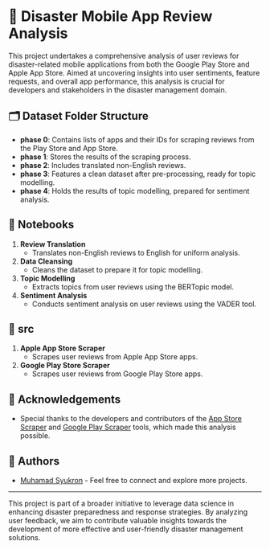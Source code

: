 # 🚨 Disaster Mobile App Review Analysis

This project undertakes a comprehensive analysis of user reviews for disaster-related mobile applications from both the Google Play Store and Apple App Store. Aimed at uncovering insights into user sentiments, feature requests, and overall app performance, this analysis is crucial for developers and stakeholders in the disaster management domain.

## 🗂 Dataset Folder Structure

- **phase 0**: Contains lists of apps and their IDs for scraping reviews from the Play Store and App Store.
- **phase 1**: Stores the results of the scraping process.
- **phase 2**: Includes translated non-English reviews.
- **phase 3**: Features a clean dataset after pre-processing, ready for topic modelling.
- **phase 4**: Holds the results of topic modelling, prepared for sentiment analysis.

## 📘 Notebooks

1. **Review Translation**  
   - Translates non-English reviews to English for uniform analysis.
2. **Data Cleansing**  
   - Cleans the dataset to prepare it for topic modelling.
3. **Topic Modelling**  
   - Extracts topics from user reviews using the BERTopic model.
4. **Sentiment Analysis**  
   - Conducts sentiment analysis on user reviews using the VADER tool.

## 📁 src

1. **Apple App Store Scraper**  
   - Scrapes user reviews from Apple App Store apps.
2. **Google Play Store Scraper**  
   - Scrapes user reviews from Google Play Store apps.

## 🙏 Acknowledgements

- Special thanks to the developers and contributors of the [App Store Scraper](https://github.com/cowboy-bebug/app-store-scraper) and [Google Play Scraper](https://github.com/JoMingyu/google-play-scraper) tools, which made this analysis possible.

## 👤 Authors

- [Muhamad Syukron](https://github.com/yourgithubprofile) - Feel free to connect and explore more projects.

---

This project is part of a broader initiative to leverage data science in enhancing disaster preparedness and response strategies. By analyzing user feedback, we aim to contribute valuable insights towards the development of more effective and user-friendly disaster management solutions.
